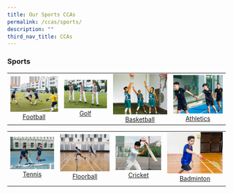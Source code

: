```yaml
---
title: Our Sports CCAs
permalink: /ccas/sports/
description: ""
third_nav_title: CCAs
---
```

###  **Sports**

|  |  |  |  |
|:---:|:---:|:---:|:---:|
| <a href="/cca/Sports/football/"><img style="width:200px; aspect-ratio: 4/3" src="/images/2022_Migration/football.jpg"></a>[Football](/cca/Sports/football/) | <a href="/cca/Sports/golf/"><img style="width:250px; aspect-ratio: 3/2" src="/images/2022_Migration/golf-2.jpg"></a>[Golf](/cca/Sports/golf/) | <a href="/cca/Sports/basketball/"><img style="width:200px; aspect-ratio: 4/3" src="/images/2022_Migration/Basketball.jpg"></a>[Basketball](/cca/Sports/basketball/) | <a href="/cca/Sports/athletics/"><img style="width:200px; aspect-ratio: 4/3x" src="/images/2022_Migration/tracknField.jpg"></a>[Athletics](/cca/Sports/athletics/) |

|  |  |  |  |
|:---:|:---:|:---:|:---:|
| <a href="/cca/Sports/tennis/"><img style="width:200px; aspect-ratio: 4/3" src="/images/2022_Migration/tennis.jpg"></a>[Tennis](/cca/Sports/tennis/) | <a href="/cca/Sports/Floorball/"><img style="width:200px; aspect-ratio: 4/3" src="/images/CCA_Update_Dec2022/Floorball.jpeg"></a>[Floorball](/cca/Sports/Floorball/) | <a href="/cca/Sports/cricket/"><img style="width:200px; aspect-ratio: 4/3" src="/images/2022_Migration/cricket.jpg"></a>[Cricket](/cca/Sports/cricket/) | <a href="/cca/Sports/badminton/"><img style="width:200px; aspect-ratio: 4/3" src="/images/2022_Migration/Badminton.jpg"></a>[Badminton](/cca/Sports/badminton/) |
||||